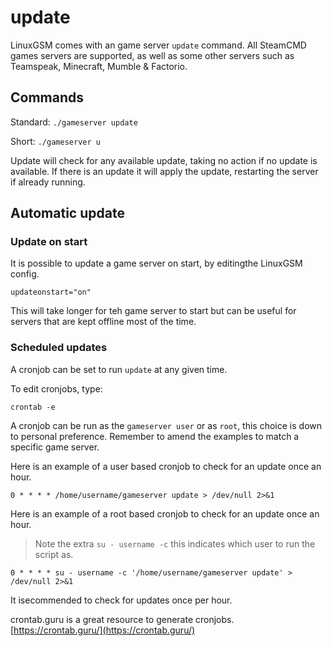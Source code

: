 # update

LinuxGSM comes with an game server `update` command. All SteamCMD games servers are supported, as well as some other servers such as Teamspeak, Minecraft, Mumble & Factorio.

## Commands

Standard: `./gameserver update`

Short: `./gameserver u`

Update will check for any available update, taking no action if no update is available. If there is an update it will apply the update, restarting the server if already running. 

## Automatic update

### Update on start

It is possible to update a game server on start, by editingthe LinuxGSM config.

`updateonstart="on"`

This will take longer for teh game server to start but can be useful for servers that are kept offline most of the time.

### Scheduled updates

A cronjob can be set to run `update` at any given time.

To edit cronjobs, type:

`crontab -e`

A cronjob can be run as the `gameserver user` or as `root`, this choice is down to personal preference. Remember to amend the examples to match a specific game server.

Here is an example of a user based cronjob to check for an update once an hour.

`0 * * * * /home/username/gameserver update > /dev/null 2>&1`

Here is an example of a root based cronjob to check for an update once an hour.

> Note the extra `su - username -c` this indicates which user to run the script as.

`0 * * * * su - username -c '/home/username/gameserver update' > /dev/null 2>&1`

It isecommended to check for updates once per hour.

crontab.guru is a great resource to generate cronjobs. [https://crontab.guru/](https://crontab.guru/)

